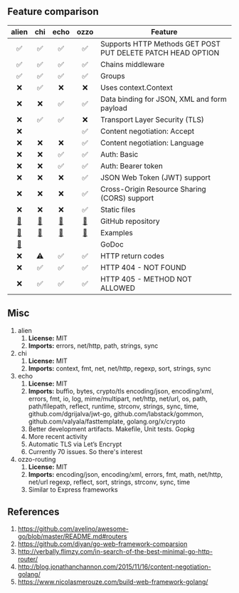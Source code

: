 ## Feature comparison

| alien | chi | echo | ozzo | Feature |
| :---: | :---: | :---: | :---: | ------- |
| :white_check_mark: | :white_check_mark: | :white_check_mark: | :white_check_mark: | Supports HTTP Methods GET POST PUT DELETE PATCH HEAD OPTION |
| :white_check_mark:  | :white_check_mark: | :white_check_mark: | :white_check_mark: | Chains middleware |
| :white_check_mark: | :white_check_mark: | :white_check_mark: | :white_check_mark: | Groups |
| :x: | :white_check_mark: | :x: | :x: | Uses context.Context |
| :x: | :x: | :white_check_mark: |:white_check_mark: | Data binding for JSON, XML and form payload |
| :x: | :white_check_mark:  | :white_check_mark: | :x: | Transport Layer Security (TLS) |
| :x: | | | :white_check_mark: | Content negotiation: Accept |
| :x: | :x: | :x: | :white_check_mark: | Content negotiation: Language |
| :x: | :x: | :white_check_mark: | :white_check_mark: | Auth: Basic |
| :x: | :x: | :white_check_mark: | :white_check_mark: | Auth: Bearer token |
| :x: | :x: | :x: | :white_check_mark: | JSON Web Token (JWT) support |
| :x: | :x: | :x: | :white_check_mark: | Cross-Origin Resource Sharing (CORS) support |
| :x: | :x: | :x: | :white_check_mark: | Static files |
| [:link:](https://github.com/gernest/alien) | [:link:](https://github.com/go-chi/chi) | [:link:](https://github.com/labstack/echo) | [:link:](https://github.com/go-ozzo/ozzo-routing) | GitHub repository |
|  [:link:](https://github.com/gernest/alien#usage)  | [:link:](https://github.com/go-chi/chi/tree/master/_examples) | [:link:](https://echo.labstack.com/cookbook/hello-world) | [:link:](https://github.com/qiangxue/golang-restful-starter-kit) | Examples |
| [:link:](https://godoc.org/github.com/gernest/alien) | | | | GoDoc |
| :x: | :warning: | :white_check_mark: | :white_check_mark: | HTTP return codes |
| :x: | :white_check_mark: | :white_check_mark: | :white_check_mark: | HTTP 404 - NOT FOUND |
| :x: | :white_check_mark: | :white_check_mark: | :white_check_mark: | HTTP 405 - METHOD NOT ALLOWED |

## Misc

1. alien
   1. **License:** MIT
   1. **Imports:** errors, net/http, path, strings, sync
1. chi
   1. **License:** MIT
   1. **Imports:** context, fmt, net, net/http, regexp, sort, strings, sync
1. echo
   1. **License:** MIT
   1. **Imports:** buffio, bytes, crypto/tls encoding/json, encoding/xml, errors, fmt, io, log, mime/multipart, net/http, net/url, os, path, path/filepath, reflect, runtime, strconv, strings, sync, time, github.com/dgrijalva/jwt-go, github.com/labstack/gommon, github.com/valyala/fasttemplate, golang.org/x/crypto
   1. Better development artifacts.  Makefile, Unit tests. Gopkg
   1. More recent activity
   1. Automatic TLS via Let’s Encrypt 
   1. Currently 70 issues.  So there's interest 
1. ozzo-routing
   1. **License:** MIT
   1. **Imports:** encoding/json, encoding/xml, errors, fmt, math, net/http, net/url regexp, reflect, sort, strings, strconv, sync, time
   1. Similar to Express frameworks

## References

1. https://github.com/avelino/awesome-go/blob/master/README.md#routers
1. https://github.com/diyan/go-web-framework-comparsion
1. http://verbally.flimzy.com/in-search-of-the-best-minimal-go-http-router/
1. http://blog.jonathanchannon.com/2015/11/16/content-negotiation-golang/
1. https://www.nicolasmerouze.com/build-web-framework-golang/
